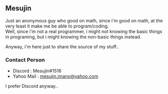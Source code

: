 ## Mesujin
Just an anonymous guy who good on math, since i'm good on math, at the very least it make me be able to program/coding. <br/>
Well, since i'm not a real programmer, i might not knowing the basic things in programing, but i might knowing the non-basic things instead. <br/>

Anyway, i'm here just to share the source of my stuff.. 

### Contact Person
- Discord : Mesujin#1516
- Yahoo Mail : mesujin.imano@yahoo.com

I prefer Discord anyway..
